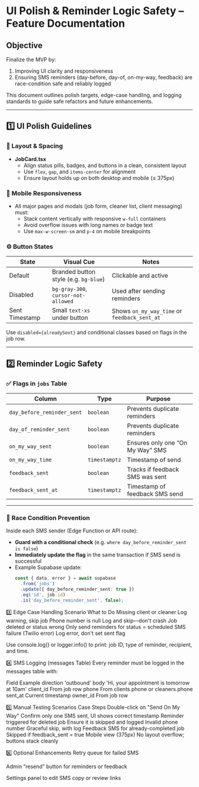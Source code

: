 # UI Polish & Reminder Logic Safety – Feature Documentation

## Objective

Finalize the MVP by:
1. Improving UI clarity and responsiveness
2. Ensuring SMS reminders (day-before, day-of, on-my-way, feedback) are race-condition safe and reliably logged

This document outlines polish targets, edge-case handling, and logging standards to guide safe refactors and future enhancements.

---

## 1️⃣ UI Polish Guidelines

### 🎨 Layout & Spacing

- **JobCard.tsx**
  - Align status pills, badges, and buttons in a clean, consistent layout
  - Use `flex`, `gap`, and `items-center` for alignment
  - Ensure layout holds up on both desktop and mobile (≤ 375px)

### 📱 Mobile Responsiveness

- All major pages and modals (job form, cleaner list, client messaging) must:
  - Stack content vertically with responsive `w-full` containers
  - Avoid overflow issues with long names or badge text
  - Use `max-w-screen-sm` and `p-4` on mobile breakpoints

### ⚙️ Button States

| State          | Visual Cue                          | Notes                          |
|----------------|--------------------------------------|---------------------------------|
| Default        | Branded button style (e.g. `bg-blue`) | Clickable and active            |
| Disabled       | `bg-gray-300`, `cursor-not-allowed`   | Used after sending reminders    |
| Sent Timestamp | Small `text-xs` under button         | Shows `on_my_way_time` or `feedback_sent_at` |

Use `disabled={alreadySent}` and conditional classes based on flags in the job row.

---

## 2️⃣ Reminder Logic Safety

### ✅ Flags in `jobs` Table

| Column                  | Type          | Purpose                            |
|--------------------------|---------------|-------------------------------------|
| `day_before_reminder_sent` | `boolean`     | Prevents duplicate reminders       |
| `day_of_reminder_sent`     | `boolean`     | Prevents duplicate reminders       |
| `on_my_way_sent`           | `boolean`     | Ensures only one “On My Way” SMS   |
| `on_my_way_time`           | `timestamptz` | Timestamp of send                  |
| `feedback_sent`            | `boolean`     | Tracks if feedback SMS was sent    |
| `feedback_sent_at`         | `timestamptz` | Timestamp of feedback SMS send     |

---

### 🔐 Race Condition Prevention

Inside each SMS sender (Edge Function or API route):
- **Guard with a conditional check** (e.g. `where day_before_reminder_sent is false`)
- **Immediately update the flag** in the same transaction if SMS send is successful
- Example Supabase update:
  ```ts
  const { data, error } = await supabase
    .from('jobs')
    .update({ day_before_reminder_sent: true })
    .eq('id', job.id)
    .is('day_before_reminder_sent', false);
3️⃣ Edge Case Handling
Scenario	What to Do
Missing client or cleaner	Log warning, skip job
Phone number is null	Log and skip—don't crash
Job deleted or status wrong	Only send reminders for status = scheduled
SMS failure (Twilio error)	Log error, don't set sent flag

Use console.log() or logger.info() to print: job ID, type of reminder, recipient, and time.

4️⃣ SMS Logging (messages Table)
Every reminder must be logged in the messages table with:

Field	Example
direction	'outbound'
body	'Hi, your appointment is tomorrow at 10am'
client_id	From job row
phone	From clients.phone or cleaners.phone
sent_at	Current timestamp
owner_id	From job row

5️⃣ Manual Testing Scenarios
Case	Steps
Double-click on "Send On My Way"	Confirm only one SMS sent, UI shows correct timestamp
Reminder triggered for deleted job	Ensure it is skipped and logged
Invalid phone number	Graceful skip, with log
Feedback SMS for already-completed job	Skipped if feedback_sent = true
Mobile view (375px)	No layout overflow; buttons stack cleanly

6️⃣ Optional Enhancements
Retry queue for failed SMS

Admin “resend” button for reminders or feedback

Settings panel to edit SMS copy or review links

